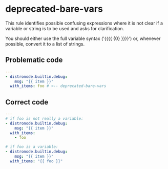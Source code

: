 # deprecated-bare-vars

This rule identifies possible confusing expressions where it is not clear if a
variable or string is to be used and asks for clarification.

You should either use the full variable syntax ('{{{{ {0} }}}}') or, whenever
possible, convert it to a list of strings.

## Problematic code

```yaml
---
- distronode.builtin.debug:
    msg: "{{ item }}"
  with_items: foo # <-- deprecated-bare-vars
```

## Correct code

```yaml
---
# if foo is not really a variable:
- distronode.builtin.debug:
    msg: "{{ item }}"
  with_items:
    - foo

# if foo is a variable:
- distronode.builtin.debug:
    msg: "{{ item }}"
  with_items: "{{ foo }}"
```
